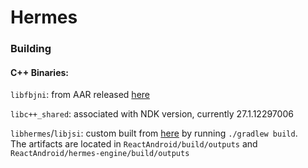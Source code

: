 # Hermes

### Building

#### C++ Binaries:
`libfbjni`: from AAR released [here](https://github.com/facebookincubator/fbjni)

`libc++_shared`: associated with NDK version, currently 27.1.12297006

`libhermes`/`libjsi`: custom built from [here](https://github.com/facebook/react-native) by running `./gradlew build`.    
The artifacts are located in `ReactAndroid/build/outputs` and `ReactAndroid/hermes-engine/build/outputs`
